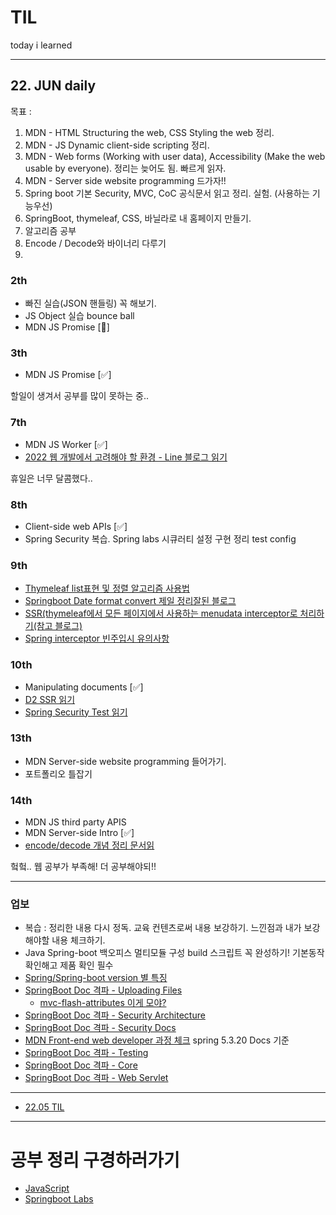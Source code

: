 # TIL

today i learned

---

## 22. JUN daily
목표 :
1. MDN - HTML Structuring the web, CSS Styling the web 정리.
2. MDN - JS Dynamic client-side scripting 정리.
3. MDN - Web forms (Working with user data), Accessibility (Make the web usable by everyone). 정리는 늦어도 됨. 빠르게 읽자.
4. MDN - Server side website programming 드가자!!
6. Spring boot 기본 Security, MVC, CoC 공식문서 읽고 정리. 실험. (사용하는 기능우선)
7. SpringBoot, thymeleaf, CSS, 바닐라로 내 홈페이지 만들기.
8. 알고리즘 공부
9. Encode / Decode와 바이너리 다루기
10. 

### 2th
- 빠진 실습(JSON 핸들링) 꼭 해보기.
- JS Object 실습 bounce ball
- MDN JS Promise [:running:]

### 3th
- MDN JS Promise [:white_check_mark:]

할일이 생겨서 공부를 많이 못하는 중..

### 7th
- MDN JS Worker [:white_check_mark:]
- [2022 웹 개발에서 고려해야 할 환경 - Line 블로그 읽기](https://engineering.linecorp.com/ko/blog/the-baseline-for-web-development-in-2022/)

휴일은 너무 달콤했다..

### 8th
- Client-side web APIs [:white_check_mark:]
- Spring Security 복습. Spring labs 시큐러티 설정 구현 정리 test config

### 9th
- [Thymeleaf list표현 및  정렬 알고리즘 사용법](https://frontbackend.com/thymeleaf/thymeleaf-utility-methods-for-lists)
- [Springboot Date format convert 제일 정리잘된 블로그](https://browndwarf.tistory.com/48)
- [SSR(thymeleaf에서 모든 페이지에서 사용하는 menudata interceptor로 처리하기(참고 블로그)](https://livenow14.tistory.com/61)
- [Spring interceptor 빈주입시 유의사항](https://eastglow.github.io/back-end/2019/08/01/Spring-Interceptor-%EC%82%AC%EC%9A%A9-%EC%8B%9C-%EC%9D%98%EC%A1%B4%EC%84%B1-%EC%A3%BC%EC%9E%85%EC%9D%B4-%EC%95%88%EB%90%98%EB%8A%94-%EA%B2%BD%EC%9A%B0.html)

### 10th
- Manipulating documents [:white_check_mark:]
- [D2 SSR 읽기](https://d2.naver.com/helloworld/7804182)
- [Spring Security Test 읽기](https://docs.spring.io/spring-security/reference/reactive/test/method.html)

### 13th
- MDN Server-side website programming 들어가기.
- 포트폴리오 틀잡기

### 14th
- MDN JS third party APIS
- MDN Server-side Intro [:white_check_mark:]
- [encode/decode 개념 정리 문서읽](https://datatracker.ietf.org/doc/html/rfc4648)

헠헠.. 웹 공부가 부족해! 더 공부해야되!!

---

### 업보
- 복습 : 정리한 내용 다시 정독. 교육 컨텐츠로써 내용 보강하기. 느낀점과 내가 보강해야할 내용 체크하기.
- Java Spring-boot 백오피스 멀티모듈 구성 build 스크립트 꼭 완성하기! 기본동작 확인해고 제품 확인 필수
- [Spring/Spring-boot version 별 특징](https://velog.io/@jh8579/Spring-%EB%B2%84%EC%A0%BC%EB%B3%84-%ED%8A%B9%EC%A7%95)
- [SpringBoot Doc 격파 - Uploading Files](https://spring.io/guides/gs/uploading-files/) 
  - [mvc-flash-attributes 이게 모야?](https://docs.spring.io/spring-framework/docs/current/reference/html/web.html#mvc-flash-attributes)
- [SpringBoot Doc 격파 - Security Architecture](https://spring.io/guides/topicals/spring-security-architecture/) 
- [SpringBoot Doc 격파 - Security Docs](https://docs.spring.io/spring-security/site/docs/5.0.19.RELEASE/reference/htmlsingle/) 
- [MDN Front-end web developer 과정 체크](https://developer.mozilla.org/ko/docs/Learn/Front-end_web_developer)
spring 5.3.20 Docs 기준
- [SpringBoot Doc 격파 - Testing](https://docs.spring.io/spring-framework/docs/current/reference/html/testing.html#testing)
- [SpringBoot Doc 격파 - Core](https://docs.spring.io/spring-framework/docs/current/reference/html/core.html#spring-core)
- [SpringBoot Doc 격파 - Web Servlet](https://docs.spring.io/spring-framework/docs/current/reference/html/web.html#spring-web)

---
- [22.05 TIL](README-22-MAY.md)

---
# 공부 정리 구경하러가기
- [JavaScript](https://github.com/maeveWoo/javascript)
- [Springboot Labs](https://github.com/maeveWoo/spring-boot-labs)